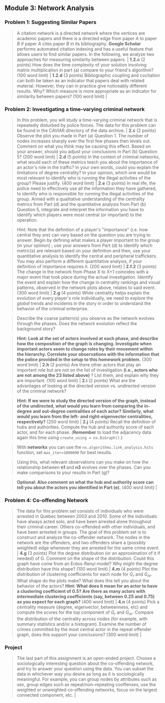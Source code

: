 ## Module 3: Network Analysis
### Problem 1: Suggesting Similar Papers
>A citation network is a directed network where the vertices are academic papers and there is a directed edge from paper $A$ to paper $B$ if paper $A$ cites paper $B$ in its bibliography. **Google Scholar** performs automated citation indexing and has a useful feature that allows users to find similar papers. In the following, we analyze two approaches for measuring similarity between papers.
|
> **1.2.c** (2 points) How does the time complexity of your solution involving matrix multiplication in part (a) compare to your friend's algorithm? (100 word limit)
|
> **1.2.d** (3 points) Bibliographic coupling and cocitation can both be taken as an indicator that papers deal with related material. However, they can in practice give noticeably different results. Why? Which measure is more appropriate as an indicator for similarity between papers? (100 word limit)
|
### Problem 2: Investigating a time-varying criminal network
>In this problem, you will study a time-varying criminal network that is repeatedly disturbed by police forces. The data for this problem can be found in the CAVIAR directory of the data archive.
|
> **2.c** (2 points) Observe the plot you made in Part (a) Question 1. The number of nodes increases sharply over the first few phases then levels out. Comment on what you think may be causing this effect. Based on your answer, should you adjust your conclusions in Part (b) Question 5? (200 word limit)
|
> **2.d** (5 points) In the context of criminal networks, what would each of these metrics teach you about the importance of an actor's role in the traffic? In your own words, could you explain the limitations of degree centrality? In your opinion, which one would be most relevant to identify who is running the illegal activities of the group? Please justify. (400 word limit)
|
> **2.e** (3 points) In real life, the police need to effectively use all the information they have gathered, to identify who is responsible for running the illegal activities of the group. Armed with a qualitative understanding of the centrality metrics from Part (d) and the quantitative analysis from Part (b) Question 5, integrate and interpret the information you have to identify which players were most central (or important) to the operation.

> Hint: Note that the definition of a player's "importance" (i.e. how central they are) can vary based on the question you are trying to answer. Begin by defining what makes a player important to the group (in your opinion) ; use your answers from Part (d) to identify which metric(s) are relevant based on your definition and then, use your quantitative analysis to identify the central and peripheral traffickers. You may also perform a different quantitative analysis, if your definition of importance requires it. (200 word limit)
|
> **2.f.2** (3 points) The change in the network from Phase X to X+1 coincides with a major event that took place during the actual investigation. Identify the event and explain how the change in centrality rankings and visual patterns, observed in the network plots above, relates to said event. (300 word limit)
|
> **2.g** (4 points) While centrality helps explain the evolution of every player's role individually, we need to explore the *global* trends and incidents in the story in order to understand the behavior of the criminal enterprise.

> Describe the coarse pattern(s) you observe as the network evolves through the phases. Does the network evolution reflect the background story?

> **Hint: Look at the set of actors involved at each phase, and describe how the composition of the graph is changing. Investigate when important actors seem to change roles by their movement within the hierarchy. Correlate your observations with the information that the police provided in the setup to this homework problem.** (300 word limit)
|
> **2.h** (2 points) Are there other actors that play an important role but are not on the list of investigation **(i.e., actors who are not among the 23 listed above)** ? List them, and explain why they are important. (100 word limit)
|
> **2.i** (2 points) What are the advantages of looking at the directed version vs. undirected version of the criminal network?

>**Hint: If we were to study the directed version of the graph, instead of the undirected, what would you learn from comparing the in-degree and out-degree centralities of each actor? Similarly, what would you learn from the left- and right-eigenvector centralities, respectively?** (250 word limit)
|
> **2.j** (4 points) Recall the definition of hubs and authorities. Compute the hub and authority score of each actor, and for each phase. (**Remember** to load the adjacency data again this time using `create_using = nx.DiGraph()`.)

>With **networkx** you can use the `nx.algorithms.link_analysis.hits` function, set `max_iter=1000000` for best results.

> Using this, what relevant observations can you make on how the relationship between **n1** and **n3** evolves over the phases. Can you make comparisons to your results in Part (g)?

> **Optional: Also comment on what the hub and authority score can tell you about the actors you identified in Part (e).** (400 word limit)
|
### Problem 4: Co-offending Network

>The data for this problem set consists of individuals who were arrested in Quebec between 2003 and 2010. Some of the individuals have always acted solo, and have been arrested alone throughout their criminal career. Others co-offended with other individuals, and have been arrested in groups. The goal of this problem set is to construct and analyze the co-offender network. The nodes in the network are the offenders, and two offenders share a (possibly weighted) edge whenever they are arrested for the same crime event.
|
> **4.g** (3 points) Plot the degree distribution (or an approximation of it if needed) of G. Comment on the shape of the distribution. Could this graph have come from an Erdos-Renyi model? Why might the degree distribution have this shape? (100 word limit)
|
> **4.m** (4 points) Plot the distribution of clustering coefficients for each node for $G_r$ and $G_{nr}$. What shape do the plots make? What does this tell you about the behavior of the actors? **Hint: What does it mean for an actor to have a clustering coefficient of 0.5? Are there as many actors with intermediate clustering coefficients (say, between 0.25 and 0.75) as you expect for each graph?** (400 word limit)
|
> **4.n** (4 points) Pick a centrality measure (degree, eigenvector, betweenness, etc) and compute the scores for the top component of $G_r$ and $G_{nr}$. Compare the distribution of the centrality across nodes (for example, with summary statistics and/or a histogram). Examine the number of crimes committed by the most central actor in the repeat offender graph, does this support your conclusions? (300 word limit)
|
### Project

> The last part of this assignment is an open-ended project. Choose a sociologically interesting question about the co-offending network, and try to answer your question using the data. You can subset the data in whichever way you desire as long as it is sociologically meaningful. For example, you can group nodes by attributes such as sex, group edges such as repeat/non-repeating cooffenses, use the weighted or unweighted co-offending networks, focus on the largest connected component, etc.
|
